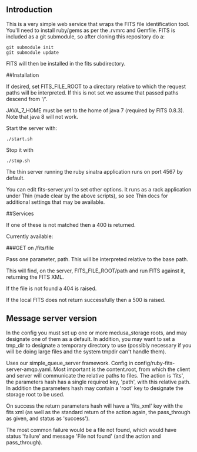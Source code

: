 ## Introduction

This is a very simple web service that wraps the FITS
file identification tool. You'll need to install ruby/gems
as per the .rvmrc and Gemfile. FITS is included as a git submodule, so
after cloning this repository do a:

    git submodule init
    git submodule update

FITS will then be installed in the fits subdirectory. 

##Installation

If desired, set FITS\_FILE\_ROOT to a directory relative to which
the request paths will be interpreted. If this is not set we
assume that passed paths descend from '/'.

JAVA_7_HOME must be set to the home of java 7 (required by FITS 0.8.3). Note that
java 8 will not work.

Start the server with:

	./start.sh

Stop it with

    ./stop.sh

The thin server running the ruby sinatra application runs on port 4567 by default. 

You can edit fits-server.yml to set other options. It runs as a rack
application under Thin (made clear by the above scripts), so see Thin
docs for additional settings that may be available.

##Services

If one of these is not matched then a 400 is returned.

Currently available:

###GET on /fits/file

Pass one parameter, path. This will be interpreted relative to the
base path.

This will find, on the server, FITS_FILE_ROOT/path and
run FITS against it, returning the FITS XML.

If the file is not found a 404 is raised.

If the local FITS does not return successfully then a 500 is raised.

## Message server version

In the config you must set up one or more medusa_storage roots, and may designate one
of them as a default. In addition, you may want to set a tmp_dir to designate a temporary
directory to use (possibly necessary if you will be doing large files and the system
tmpdir can't handle them).

Uses our simple_queue_server framework. Config in config/ruby-fits-server-amqp.yaml.
Most important is the content.root, from which the client and server will
communicate the relative paths to files. The action is 'fits', the parameters hash
has a single required key, 'path', with this relative path. In addition the parameters 
hash may contain a 'root' key to designate the storage root to be used.
 
On success the return parameters
hash will have a 'fits_xml' key with the fits xml (as well as the standard return of
the action again, the pass_through as given, and status as 'success').

The most common failure would be a file not found, which would have status 'failure'
and message 'File not found' (and the action and pass_through).
 


